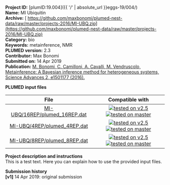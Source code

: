 **Project ID:** [plumID:19.004]({{ '/' | absolute_url }}eggs-19/004/)  
**Name:**  MI Ubiquitin  
**Archive:** [ https://github.com/maxbonomi/plumed-nest-data/raw/master/projects-2016/MI-UBQ.zip](https://github.com/maxbonomi/plumed-nest-data/raw/master/projects-2016/MI-UBQ.zip)  
**Category:**  bio  
**Keywords:**  metainference, NMR  
**PLUMED version:**  2.3  
**Contributor:**  Max Bonomi  
**Submitted on:** 14 Apr 2019  
**Publication:** [M. Bonomi, C. Camilloni, A. Cavalli, M. Vendruscolo, Metainference: A Bayesian inference method for heterogeneous systems, Science Advances 2, e1501177 (2016).](http://dx.doi.org/10.1126/sciadv.1501177)  
  
**PLUMED input files**  
  
| File     | Compatible with |  
|:--------:|:--------:|  
| [MI-UBQ/16REP/plumed_16REP.dat](./data/MI-UBQ/16REP/plumed_16REP.dat.md) |  [![tested on v2.5](https://img.shields.io/badge/v2.5-passing-green.svg)](data/MI-UBQ/16REP/plumed_16REP.dat.plumed.stderr) [![tested on master](https://img.shields.io/badge/master-passing-green.svg)](data/MI-UBQ/16REP/plumed_16REP.dat.plumed_master.stderr) |  
| [MI-UBQ/4REP/plumed_4REP.dat](./data/MI-UBQ/4REP/plumed_4REP.dat.md) |  [![tested on v2.5](https://img.shields.io/badge/v2.5-passing-green.svg)](data/MI-UBQ/4REP/plumed_4REP.dat.plumed.stderr) [![tested on master](https://img.shields.io/badge/master-passing-green.svg)](data/MI-UBQ/4REP/plumed_4REP.dat.plumed_master.stderr) |  
| [MI-UBQ/8REP/plumed_8REP.dat](./data/MI-UBQ/8REP/plumed_8REP.dat.md) |  [![tested on v2.5](https://img.shields.io/badge/v2.5-passing-green.svg)](data/MI-UBQ/8REP/plumed_8REP.dat.plumed.stderr) [![tested on master](https://img.shields.io/badge/master-passing-green.svg)](data/MI-UBQ/8REP/plumed_8REP.dat.plumed_master.stderr) |  
  
**Project description and instructions**  
This is a test text. Here you can explain how to use the provided input files.

  
**Submission history**  
**[v1]** 14 Apr 2019: original submission  
